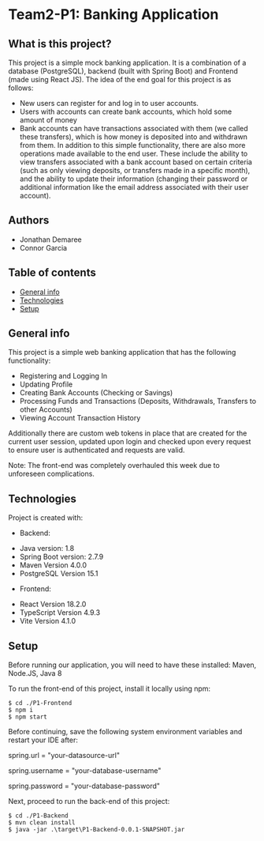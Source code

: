# Team2-P1: Banking Application

## What is this project?
This project is a simple mock banking application. It is a combination of a database (PostgreSQL), backend (built with Spring Boot) and Frontend (made using React JS). The idea of the end goal for this project is as follows:
* New users can register for and log in to user accounts.
* Users with accounts can create bank accounts, which hold some amount of money
* Bank accounts can have transactions associated with them (we called these transfers), which is how money is deposited into and withdrawn from them.
In addition to this simple functionality, there are also more operations made available to the end user. These include the ability to view transfers associated with a bank account based on certain criteria (such as only viewing deposits, or transfers made in a specific month), and the ability to update their information (changing their password or additional information like the email address associated with their user account).

## Authors
* Jonathan Demaree
* Connor Garcia

## Table of contents
* [General info](#general-info)
* [Technologies](#technologies)
* [Setup](#setup)

## General info
This project is a simple web banking application that has the following functionality:
- Registering and Logging In
- Updating Profile
- Creating Bank Accounts (Checking or Savings)
- Processing Funds and Transactions (Deposits, Withdrawals, Transfers to other Accounts)
- Viewing Account Transaction History

Additionally there are custom web tokens in place that are created for the current user session, updated upon login and checked upon every request
to ensure user is authenticated and requests are valid.

Note: The front-end was completely overhauled this week due to unforeseen complications.
	
## Technologies
Project is created with:
* Backend: 
- Java version: 1.8
- Spring Boot version: 2.7.9
- Maven Version 4.0.0
- PostgreSQL Version 15.1
* Frontend:
- React Version 18.2.0
- TypeScript Version 4.9.3
- Vite Version 4.1.0
	
## Setup
Before running our application, you will need to have these installed: Maven, Node.JS, Java 8

To run the front-end of this project, install it locally using npm:

```
$ cd ./P1-Frontend
$ npm i
$ npm start
```

Before continuing, save the following system environment variables and restart your IDE after:

spring.url = "your-datasource-url"

spring.username = "your-database-username"

spring.password = "your-database-password"

Next, proceed to run the back-end of this project:

```
$ cd ./P1-Backend
$ mvn clean install
$ java -jar .\target\P1-Backend-0.0.1-SNAPSHOT.jar
```
